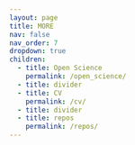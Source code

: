 ```yaml
---
layout: page
title: MORE
nav: false
nav_order: 7
dropdown: true
children:
  - title: Open Science
    permalink: /open_science/
  - title: divider
  - title: CV
    permalink: /cv/
  - title: divider
  - title: repos
    permalink: /repos/
---
```

